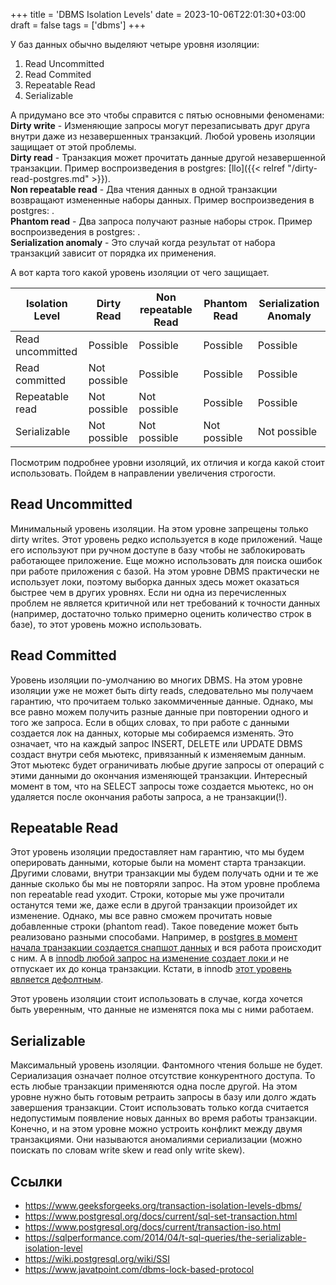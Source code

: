 +++
title = 'DBMS Isolation Levels'
date = 2023-10-06T22:01:30+03:00
draft = false
tags = ['dbms']
+++

У баз данных обычно выделяют четыре уровня изоляции:

1. Read Uncommitted
2. Read Commited
3. Repeatable Read
4. Serializable

А придумано все это чтобы справится с пятью основными феноменами:  
**Dirty write** - Изменяющие запросы могут перезаписывать друг друга внутри даже из незавершенных транзакций. Любой уровень изоляции защищает от этой проблемы.  
**Dirty read** - Транзакция может прочитать данные другой незавершенной транзакции. Пример воспроизведения в postgres: [llo]({{< relref "/dirty-read-postgres.md" >}}).  
**Non repeatable read** - Два чтения данных в одной транзакции возвращают измененные наборы данных. Пример воспроизведения в postgres: .  
**Phantom read** - Два запроса получают разные наборы строк. Пример воспроизведения в postgres: .  
**Serialization anomaly** - Это случай когда результат от набора транзакций зависит от порядка их применения.  

А вот карта того какой уровень изоляции от чего защищает.

| Isolation Level  | Dirty Read   | Non repeatable Read | Phantom Read | Serialization Anomaly |
| ---------------- | ------------ | ------------------- | ------------ | --------------------- |
| Read uncommitted | Possible     | Possible            | Possible     | Possible              |
| Read committed   | Not possible | Possible            | Possible     | Possible              |
| Repeatable read  | Not possible | Not possible        | Possible     | Possible              |
| Serializable     | Not possible | Not possible        | Not possible | Not possible          |

Посмотрим подробнее уровни изоляций, их отличия и когда какой стоит использовать. Пойдем в направлении увеличения строгости.

## Read Uncommitted

Минимальный уровень изоляции. На этом уровне запрещены только dirty writes. 
Этот уровень редко используется в коде приложений. Чаще его используют при ручном доступе в базу чтобы не заблокировать работающее приложение. Еще можно использовать для поиска ошибок при работе приложения с базой.
На этом уровне DBMS практически не использует локи, поэтому выборка данных здесь может оказаться быстрее чем в других уровнях. Если ни одна из перечисленных проблем не является критичной или нет требований к точности данных (например, достаточно только примерно оценить количество строк в базе), то этот уровень можно использовать. 

## Read Committed

Уровень изоляции по-умолчанию во многих DBMS. 
На этом уровне изоляции уже не может быть dirty reads, следовательно мы получаем гарантию, что прочитаем только закоммиченные данные. Однако, мы все равно можем получить разные данные при повторении одного и того же запроса.
Если в общих словах, то при работе с данными создается лок на данных, которые мы собираемся изменять. Это означает, что на каждый запрос INSERT, DELETE или UPDATE DBMS создаст внутри себя мьютекс, привязанный к изменяемым данным. Этот мьютекс будет ограничивать любые другие запросы от операций с этими данными до окончания изменяющей транзакции. Интересный момент в том, что на SELECT запросы тоже создается мьютекс, но он удаляется после окончания работы запроса, а не транзакции(!).

## Repeatable Read

Этот уровень изоляции предоставляет нам гарантию, что мы будем оперировать данными, которые были на момент старта транзакции. Другими словами, внутри транзакции мы будем получать одни и те же данные сколько бы мы не повторяли запрос. На этом уровне проблема non repeatable read уходит. Строки, которые мы уже прочитали останутся теми же, даже если в другой транзакции произойдет их изменение. Однако, мы все равно сможем прочитать новые добавленные строки (phantom read).
Такое поведение может быть реализовано разными способами.
Например, в [postgres в момент начала транзакции создается снапшот данных](https://www.interdb.jp/pg/pgsql05.html) и вся работа происходит с ним.
А в [innodb любой запрос на изменение создает локи ](https://dev.mysql.com/doc/refman/8.0/en/innodb-transaction-isolation-levels.html)и не отпускает их до конца транзакции. Кстати, в innodb [этот уровень является дефолтным](https://dev.mysql.com/doc/refman/8.0/en/innodb-transaction-isolation-levels.html#:~:text=The%20default%20isolation%20level%20for,with%20the%20SET%20TRANSACTION%20statement.).

Этот уровень изоляции стоит использовать в случае, когда хочется быть уверенным, что данные не изменятся пока мы с ними работаем.

## Serializable

Максимальный уровень изоляции. Фантомного чтения больше не будет.
Сериализация означает полное отсутствие конкурентного доступа. То есть любые транзакции применяются одна после другой. На этом уровне нужно быть готовым ретраить запросы в базу или долго ждать завершения транзакции. Стоит использовать только когда считается недопустимым появление новых данных во время работы транзакции.
Конечно, и на этом уровне можно устроить конфликт между двумя транзакциями. Они называются аномалиями сериализации (можно поискать по словам write skew и read only write skew).

## Ссылки

- https://www.geeksforgeeks.org/transaction-isolation-levels-dbms/
- https://www.postgresql.org/docs/current/sql-set-transaction.html
- https://www.postgresql.org/docs/current/transaction-iso.html
- https://sqlperformance.com/2014/04/t-sql-queries/the-serializable-isolation-level
- https://wiki.postgresql.org/wiki/SSI
- https://www.javatpoint.com/dbms-lock-based-protocol
